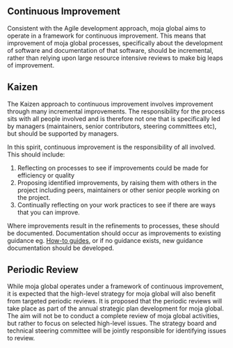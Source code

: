 ## Continuous Improvement

Consistent with the Agile development approach, moja global aims to operate in a framework for continuous improvement.
This means that improvement of moja global processes, specifically about the development of software and documentation of that software, should be incremental, rather than relying upon large resource intensive reviews to make big leaps of improvement.

## Kaizen

The Kaizen approach to continuous improvement involves improvement through many incremental improvements. The responsibility for the process sits with all people involved and is therefore not one that is specifically led by managers (maintainers, senior contributors, steering committees etc), but should be supported by managers.

In this spirit, continuous improvement is the responsibility of all involved. This should include:

1. Reflecting on processes to see if improvements could be made for efficiency or quality
1. Proposing identified improvements, by raising them with others in the project including peers, maintainers or other senior people working on the project.
1. Continually reflecting on your work practices to see if there are ways that you can improve.

Where improvements result in the refinements to processes, these should be documented. Documentation should occur as improvements to existing guidance eg. [How-to guides](https://github.com/moja-global/About-moja-global/tree/master/Contributing), or if no guidance exists, new guidance documentation should be developed.

## Periodic Review

While moja global operates under a framework of continuous improvement, it is expected that the high-level strategy for moja global will also benefit from targeted periodic reviews. It is proposed that the periodic reviews will take place as part of the annual strategic plan development for moja global. The aim will not be to conduct a complete review of moja global activities, but rather to focus on selected high-level issues. The strategy board and technical steering committee will be jointly responsible for identifying issues to review.
